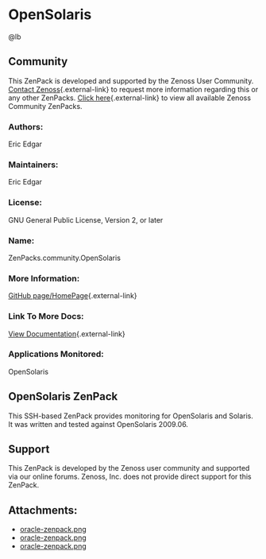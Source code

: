 # OpenSolaris

@lb[](img/zenpack-oracle-zenpack.png)

## Community

This ZenPack is developed and supported by the Zenoss User Community.
[Contact Zenoss](https://tryit.zenoss.com/zenpack-contact/){.external-link} to
request more information regarding this or any other ZenPacks. [Click here](https://zenoss.com/product/zenpacks?f%5B0%5D=im_field_zenpack_category:1021){.external-link} to
view all available Zenoss Community ZenPacks.

### Authors:

Eric Edgar

### Maintainers:

Eric Edgar

### License:

GNU General Public License, Version 2, or later

### Name:

ZenPacks.community.OpenSolaris

### More Information:

[GitHub page/HomePage](http://community.zenoss.org/docs/DOC-3414){.external-link}

### Link To More Docs:

[View Documentation](http://community.zenoss.org/docs/DOC-3414){.external-link}

### Applications Monitored:

OpenSolaris

## OpenSolaris ZenPack

This SSH-based ZenPack provides monitoring for OpenSolaris and Solaris.
It was written and tested against OpenSolaris 2009.06.

## Support

This ZenPack is developed by the Zenoss user community and supported via
our online forums. Zenoss, Inc. does not provide direct support for this
ZenPack.

## Attachments:

-   [oracle-zenpack.png](img/zenpack-oracle-zenpack.png)
-   [oracle-zenpack.png](img/zenpack-oracle-zenpack.png)
-   [oracle-zenpack.png](img/zenpack-oracle-zenpack.png)

